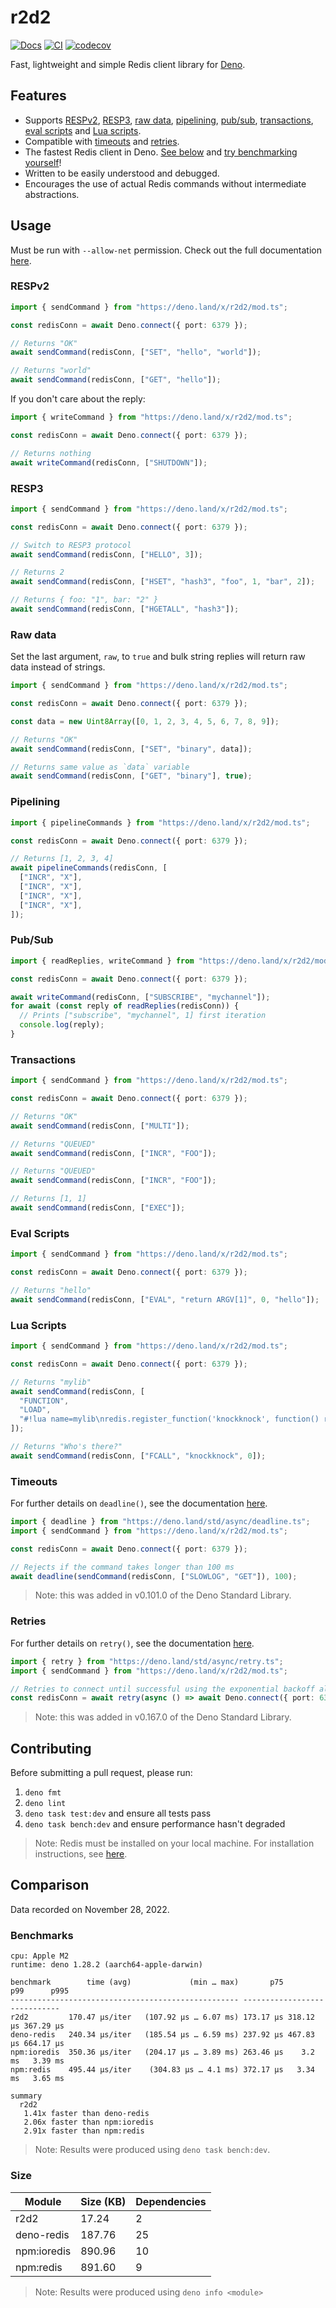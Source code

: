 # r2d2

[![Docs](https://doc.deno.land/badge.svg)](https://doc.deno.land/https://deno.land/x/r2d2/mod.ts)
[![CI](https://github.com/iuioiua/r2d2/actions/workflows/ci.yml/badge.svg)](https://github.com/iuioiua/r2d2/actions/workflows/ci.yml)
[![codecov](https://codecov.io/gh/iuioiua/r2d2/branch/main/graph/badge.svg?token=8IDAVSL014)](https://codecov.io/gh/iuioiua/r2d2)

Fast, lightweight and simple Redis client library for
[Deno](https://deno.land/).

## Features

- Supports [RESPv2](#respv2), [RESP3](#resp3), [raw data](#raw-data),
  [pipelining](#pipelining), [pub/sub](#pubsub), [transactions](#transactions),
  [eval scripts](#eval-script) and [Lua scripts](#lua-script).
- Compatible with [timeouts](#timeouts) and [retries](#retries).
- The fastest Redis client in Deno. [See below](#benchmarks) and
  [try benchmarking yourself](#contributing)!
- Written to be easily understood and debugged.
- Encourages the use of actual Redis commands without intermediate abstractions.

## Usage

Must be run with `--allow-net` permission. Check out the full documentation
[here](https://doc.deno.land/https://deno.land/x/r2d2/mod.ts).

### RESPv2

```ts
import { sendCommand } from "https://deno.land/x/r2d2/mod.ts";

const redisConn = await Deno.connect({ port: 6379 });

// Returns "OK"
await sendCommand(redisConn, ["SET", "hello", "world"]);

// Returns "world"
await sendCommand(redisConn, ["GET", "hello"]);
```

If you don't care about the reply:

```ts
import { writeCommand } from "https://deno.land/x/r2d2/mod.ts";

const redisConn = await Deno.connect({ port: 6379 });

// Returns nothing
await writeCommand(redisConn, ["SHUTDOWN"]);
```

### RESP3

```ts
import { sendCommand } from "https://deno.land/x/r2d2/mod.ts";

const redisConn = await Deno.connect({ port: 6379 });

// Switch to RESP3 protocol
await sendCommand(redisConn, ["HELLO", 3]);

// Returns 2
await sendCommand(redisConn, ["HSET", "hash3", "foo", 1, "bar", 2]);

// Returns { foo: "1", bar: "2" }
await sendCommand(redisConn, ["HGETALL", "hash3"]);
```

### Raw data

Set the last argument, `raw`, to `true` and bulk string replies will return raw
data instead of strings.

```ts
import { sendCommand } from "https://deno.land/x/r2d2/mod.ts";

const redisConn = await Deno.connect({ port: 6379 });

const data = new Uint8Array([0, 1, 2, 3, 4, 5, 6, 7, 8, 9]);

// Returns "OK"
await sendCommand(redisConn, ["SET", "binary", data]);

// Returns same value as `data` variable
await sendCommand(redisConn, ["GET", "binary"], true);
```

### Pipelining

```ts
import { pipelineCommands } from "https://deno.land/x/r2d2/mod.ts";

const redisConn = await Deno.connect({ port: 6379 });

// Returns [1, 2, 3, 4]
await pipelineCommands(redisConn, [
  ["INCR", "X"],
  ["INCR", "X"],
  ["INCR", "X"],
  ["INCR", "X"],
]);
```

### Pub/Sub

```ts
import { readReplies, writeCommand } from "https://deno.land/x/r2d2/mod.ts";

const redisConn = await Deno.connect({ port: 6379 });

await writeCommand(redisConn, ["SUBSCRIBE", "mychannel"]);
for await (const reply of readReplies(redisConn)) {
  // Prints ["subscribe", "mychannel", 1] first iteration
  console.log(reply);
}
```

### Transactions

```ts
import { sendCommand } from "https://deno.land/x/r2d2/mod.ts";

const redisConn = await Deno.connect({ port: 6379 });

// Returns "OK"
await sendCommand(redisConn, ["MULTI"]);

// Returns "QUEUED"
await sendCommand(redisConn, ["INCR", "FOO"]);

// Returns "QUEUED"
await sendCommand(redisConn, ["INCR", "FOO"]);

// Returns [1, 1]
await sendCommand(redisConn, ["EXEC"]);
```

### Eval Scripts

```ts
import { sendCommand } from "https://deno.land/x/r2d2/mod.ts";

const redisConn = await Deno.connect({ port: 6379 });

// Returns "hello"
await sendCommand(redisConn, ["EVAL", "return ARGV[1]", 0, "hello"]);
```

### Lua Scripts

```ts
import { sendCommand } from "https://deno.land/x/r2d2/mod.ts";

const redisConn = await Deno.connect({ port: 6379 });

// Returns "mylib"
await sendCommand(redisConn, [
  "FUNCTION",
  "LOAD",
  "#!lua name=mylib\nredis.register_function('knockknock', function() return 'Who\\'s there?' end)",
]);

// Returns "Who's there?"
await sendCommand(redisConn, ["FCALL", "knockknock", 0]);
```

### Timeouts

For further details on `deadline()`, see the documentation
[here](https://deno.land/std/async/deadline.ts?s=deadline).

```ts
import { deadline } from "https://deno.land/std/async/deadline.ts";
import { sendCommand } from "https://deno.land/x/r2d2/mod.ts";

const redisConn = await Deno.connect({ port: 6379 });

// Rejects if the command takes longer than 100 ms
await deadline(sendCommand(redisConn, ["SLOWLOG", "GET"]), 100);
```

> Note: this was added in v0.101.0 of the Deno Standard Library.

### Retries

For further details on `retry()`, see the documentation
[here](https://deno.land/std/async/retry.ts?s=retry).

```ts
import { retry } from "https://deno.land/std/async/retry.ts";
import { sendCommand } from "https://deno.land/x/r2d2/mod.ts";

// Retries to connect until successful using the exponential backoff algorithm.
const redisConn = await retry(async () => await Deno.connect({ port: 6379 }));
```

> Note: this was added in v0.167.0 of the Deno Standard Library.

## Contributing

Before submitting a pull request, please run:

1. `deno fmt`
2. `deno lint`
3. `deno task test:dev` and ensure all tests pass
4. `deno task bench:dev` and ensure performance hasn't degraded

> Note: Redis must be installed on your local machine. For installation
> instructions, see [here](https://redis.io/docs/getting-started/installation/).

## Comparison

Data recorded on November 28, 2022.

### Benchmarks

```
cpu: Apple M2
runtime: deno 1.28.2 (aarch64-apple-darwin)

benchmark        time (avg)             (min … max)       p75       p99      p995
--------------------------------------------------- -----------------------------
r2d2         170.47 µs/iter   (107.92 µs … 6.07 ms) 173.17 µs 318.12 µs 367.29 µs
deno-redis   240.34 µs/iter   (185.54 µs … 6.59 ms) 237.92 µs 467.83 µs 664.17 µs
npm:ioredis  350.36 µs/iter   (204.17 µs … 3.89 ms) 263.46 µs    3.2 ms   3.39 ms
npm:redis    495.44 µs/iter    (304.83 µs … 4.1 ms) 372.17 µs   3.34 ms   3.65 ms

summary
  r2d2
   1.41x faster than deno-redis
   2.06x faster than npm:ioredis
   2.91x faster than npm:redis
```

> Note: Results were produced using `deno task bench:dev`.

### Size

| Module      | Size (KB) | Dependencies |
| ----------- | --------- | ------------ |
| r2d2        | 17.24     | 2            |
| deno-redis  | 187.76    | 25           |
| npm:ioredis | 890.96    | 10           |
| npm:redis   | 891.60    | 9            |

> Note: Results were produced using `deno info <module>`
